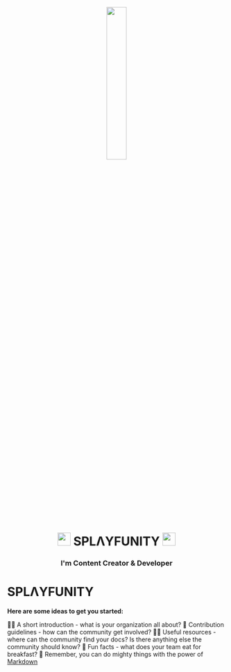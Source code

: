 <p align="center">
<a href="#"><img width="30%" height="auto" src="https://cdn.discordapp.com/attachments/985551183479463998/1001856009670758470/coding2.gif" height="175px"/></a>
</p>

<h1 align="center"> <img src="https://emojipedia-us.s3.amazonaws.com/source/skype/289/cyclone_1f300.png" width="30px" height="30px"> SPLΛYFUNITY <img src="https://emojipedia-us.s3.amazonaws.com/source/skype/289/cyclone_1f300.png" width="30px" height="30px"> </h1>
<h3 align="center">I'm Content Creator & Developer</h3>

# SPLΛYFUNITY

**Here are some ideas to get you started:**

🙋‍♀️ A short introduction - what is your organization all about?
🌈 Contribution guidelines - how can the community get involved?
👩‍💻 Useful resources - where can the community find your docs? Is there anything else the community should know?
🍿 Fun facts - what does your team eat for breakfast?
🧙 Remember, you can do mighty things with the power of [Markdown](https://docs.github.com/github/writing-on-github/getting-started-with-writing-and-formatting-on-github/basic-writing-and-formatting-syntax)
